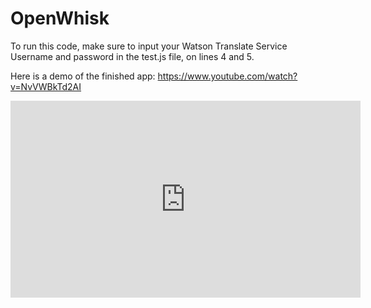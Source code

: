 # OpenWhisk

To run this code, make sure to input your Watson Translate Service Username and
password in the test.js file, on lines 4 and 5.  

Here is a demo of the finished app: https://www.youtube.com/watch?v=NvVWBkTd2AI

<iframe width="560" height="315" src="https://www.youtube.com/embed/NvVWBkTd2AI" frameborder="0" allowfullscreen></iframe>

